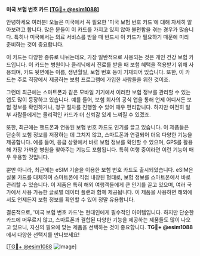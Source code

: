 **미국 보험 번호 카드 [[TG💪+ @esim1088](https://t.me/s/esim1088)]**

안녕하세요 여러분! 오늘은 미국에서 꼭 필요한 '미국 보험 번호 카드'에 대해 자세히 알아보려고 합니다. 많은 분들이 이 카드를 가지고 있지 않아 불편함을 겪는 경우가 많습니다. 특히나 미국에서는 의료 서비스를 받을 때 반드시 이 카드가 필요하기 때문에 미리 준비하는 것이 중요합니다.

이 카드는 다양한 종류로 나뉘는데요, 가장 일반적으로 사용되는 것은 개인 건강 보험 카드입니다. 이 카드는 병원이나 클리닉에서 진료를 받을 때 보험 혜택을 적용받기 위해 사용되며, 카드 뒷면에는 이름, 생년월일, 보험 번호 등이 기재되어 있습니다. 또한, 이 카드는 주로 직장에서 제공하는 보험 프로그램에 가입한 사람들을 위한 것이죠.

그런데 최근에는 스마트폰과 같은 모바일 기기에서 이러한 보험 정보를 관리할 수 있는 앱도 많이 등장하고 있습니다. 예를 들어, 보험 회사의 공식 앱을 통해 언제 어디서든 보험 정보를 확인하거나, 청구 절차를 진행할 수 있어 매우 편리합니다. 하지만 여전히 일부 사람들에게는 물리적인 카드가 더 신뢰감 있게 느껴질 수 있겠죠.

또한, 최근에는 핸드폰과 연동된 보험 번호 카드도 인기를 끌고 있습니다. 이 제품들은 단순히 보험 정보를 저장하는 데 그치지 않고, 스마트폰과 연결되어 더욱 다양한 기능을 제공합니다. 예를 들어, 응급 상황에서 바로 보험 정보를 확인할 수 있으며, GPS를 활용해 가장 가까운 병원을 찾아주는 기능도 포함됩니다. 특히 여행 중이라면 이런 기능이 매우 유용할 것입니다.

뿐만 아니라, 최근에는 eSIM 기술을 이용한 보험 번호 카드도 출시되었습니다. eSIM은 실물 카드를 대체하여 스마트폰에 직접 내장된 형태로, 보험 정보를 스마트폰에서 바로 관리할 수 있습니다. 이 제품은 특히 해외 여행객들에게 큰 인기를 끌고 있으며, 여러 국가에서 사용 가능한 글로벌 데이터 플랜과 함께 제공됩니다. 이 제품을 사용하면 해외에서도 언제든지 보험 정보를 확인할 수 있어 정말 유용합니다.

결론적으로, '미국 보험 번호 카드'는 현대인에게 필수적인 아이템입니다. 하지만 단순한 카드에 머무르지 않고, 스마트폰과 결합된 다양한 기능을 제공하는 제품들도 많이 나오고 있으니, 자신의 필요에 맞는 제품을 선택하는 것이 중요합니다. **TG💪+ @esim1088**에서 다양한 선택지를 만나보세요!

[[TG💪+ @esim1088](https://t.me/s/esim1088) ![Image](https://i.postimg.cc/Y0z9fWf4/image.png)]